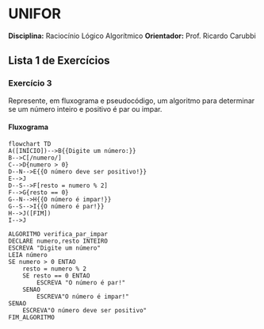 # UNIFOR
**Disciplina:** Raciocínio Lógico Algorítmico 
**Orientador:** Prof. Ricardo Carubbi

## Lista 1 de Exercícios

### Exercício 3
Represente, em fluxograma e pseudocódigo, um algoritmo para determinar se um número inteiro e positivo é par ou impar.

#### Fluxograma

```mermaid
flowchart TD
A([INÍCIO])-->B{{Digite um número:}}
B-->C[/numero/]
C-->D{numero > 0}
D--N-->E{{O número deve ser positivo!}}
E-->J
D--S-->F[resto = numero % 2]
F-->G{resto == 0}
G--N-->H{{O número é impar!}}
G--S-->I{{O número é par!}}
H-->J([FIM])
I-->J
```


```
ALGORITMO verifica_par_impar
DECLARE numero,resto INTEIRO
ESCREVA "Digite um número"
LEIA número
SE numero > 0 ENTAO
	resto = numero % 2
	SE resto == 0 ENTAO
		ESCREVA "O número é par!"
	SENAO
		ESCREVA"O número é impar!"
SENAO
	ESCREVA"O número deve ser positivo"
FIM_ALGORITMO
```
